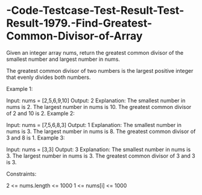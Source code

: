 # -Code-Testcase-Test-Result-Test-Result-1979.-Find-Greatest-Common-Divisor-of-Array

Given an integer array nums, return the greatest common divisor of the smallest number and largest number in nums.

The greatest common divisor of two numbers is the largest positive integer that evenly divides both numbers.

 

Example 1:

Input: nums = [2,5,6,9,10]
Output: 2
Explanation:
The smallest number in nums is 2.
The largest number in nums is 10.
The greatest common divisor of 2 and 10 is 2.
Example 2:

Input: nums = [7,5,6,8,3]
Output: 1
Explanation:
The smallest number in nums is 3.
The largest number in nums is 8.
The greatest common divisor of 3 and 8 is 1.
Example 3:

Input: nums = [3,3]
Output: 3
Explanation:
The smallest number in nums is 3.
The largest number in nums is 3.
The greatest common divisor of 3 and 3 is 3.
 

Constraints:

2 <= nums.length <= 1000
1 <= nums[i] <= 1000
